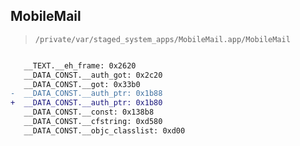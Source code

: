 ## MobileMail

> `/private/var/staged_system_apps/MobileMail.app/MobileMail`

```diff

   __TEXT.__eh_frame: 0x2620
   __DATA_CONST.__auth_got: 0x2c20
   __DATA_CONST.__got: 0x33b0
-  __DATA_CONST.__auth_ptr: 0x1b88
+  __DATA_CONST.__auth_ptr: 0x1b80
   __DATA_CONST.__const: 0x138b8
   __DATA_CONST.__cfstring: 0xd580
   __DATA_CONST.__objc_classlist: 0xd00

```
